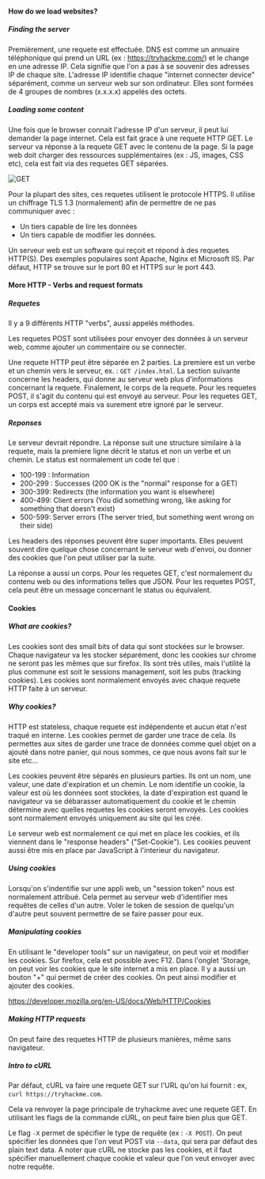 #### How do we load websites?

##### Finding the server

Premièrement, une requete est effectuée. DNS est comme un annuaire téléphonique qui prend un URL (ex : https://tryhackme.com/) et le change en une adresse IP. Cela signifie que l'on a pas à se souvenir des adresses IP de chaque site.
L'adresse IP identifie chaque "internet connecter device" séparément, comme un serveur web sur son ordinateur. Elles sont formées de 4 groupes de nombres (x.x.x.x) appelés des octets.

##### Loading some content

Une fois que le browser connait l'adresse IP d'un serveur, il peut lui demander la page internet. Cela est fait grace à une requete HTTP GET. Le serveur va réponse à la requete GET avec le contenu de la page. Si la page web doit charger des ressources supplémentaires (ex : JS, images, CSS etc), cela est fait via des requetes GET séparées.

![GET](/Users/theofalgayrettes/Downloads/GET.png)

Pour la plupart des sites, ces requetes utilisent le protocole HTTPS. Il utilise un chiffrage TLS 1.3 (normalement) afin de permettre de ne pas communiquer avec :

- Un tiers capable de lire les données
- Un tiers capable de modifier les données.

Un serveur web est un software qui reçoit et répond à des requetes HTTP(S). Des exemples populaires sont Apache, Nginx et Microsoft IIS.
Par défaut, HTTP se trouve sur le port 80 et HTTPS sur le port 443.

#### More HTTP - Verbs and request formats

##### Requetes

Il y a 9 différents HTTP "verbs", aussi appelés méthodes.

Les requetes POST sont utilisées pour envoyer des données à un serveur web, comme ajouter un commentaire ou se connecter.

Une requete HTTP peut être séparée en 2 parties. La premiere est un verbe et un chemin vers le serveur, ex. : `GET /index.html`. La section suivante concerne les headers, qui donne au serveur web plus d'informations concernant la requete. Finalement, le corps de la requete. Pour les requetes POST, il s'agit du contenu qui est envoyé au serveur. Pour les requetes GET, un corps est accepté mais va surement etre ignoré par le serveur.

##### Reponses

Le serveur devrait répondre. La réponse suit une structure similaire à la requete, mais la premiere ligne décrit le status et non un verbe et un chemin.
Le status est normalement un code tel que :

- 100-199 : Information
- 200-299 : Successes (200 OK is the "normal" response for a GET)
- 300-399: Redirects (the information you want is elsewhere)
- 400-499: Client errors (You did something wrong, like asking for something that doesn't exist)
- 500-599: Server errors (The server tried, but something went wrong on their side)

Les headers des réponses peuvent être super importants. Elles peuvent souvent dire quelque chose concernant le serveur web d'envoi, ou donner des cookies que l'on peut utiliser par la suite.

La réponse a aussi un corps. Pour les requetes GET, c'est normalement du contenu web ou des informations telles que JSON. Pour les requetes POST, cela peut être un message concernant le status ou équivalent.

#### Cookies

##### What are cookies?

Les cookies sont des small bits of data qui sont stockées sur le browser. Chaque navigateur va les stocker séparément, donc les cookies sur chrome ne seront pas les mêmes que sur firefox. Ils sont très utiles, mais l'utilité la plus commune est soit le sessions management, soit les pubs (tracking cookies). Les cookies sont normalement envoyés avec chaque requete HTTP faite à un serveur.

##### Why cookies?

HTTP est stateless, chaque requete est indépendente et aucun état n'est traqué en interne. Les cookies permet de garder une trace de cela. Ils permettes aux sites de garder une trace de données comme quel objet on a ajouté dans notre panier, qui nous sommes, ce que nous avons fait sur le site etc...

Les cookies peuvent être séparés en plusieurs parties. Ils ont un nom, une valeur, une date d'expiration et un chemin. Le nom identifie un cookie, la valeur est où les données sont stockées, la date d'expiration est quand le navigateur va se débarasser automatiquement du cookie et le chemin détermine avec quelles requetes les cookies seront envoyés. Les cookies sont normalement envoyés uniquement au site qui les crée.

Le serveur web est normalement ce qui met en place les cookies, et ils viennent dans le "response headers" ("Set-Cookie"). Les cookies peuvent aussi être mis en place par JavaScript à l'interieur du navigateur.

##### Using cookies

Lorsqu'on s'indentifie sur une appli web, un "session token" nous est normalement attribué. Cela permet au serveur web d'identifier mes requêtes de celles d'un autre. Voler le token de session de quelqu'un d'autre peut souvent permettre de se faire passer pour eux.

##### Manipulating cookies

En utilisant le "developer tools" sur un navigateur, on peut voir et modifier les cookies. Sur firefox, cela est possible avec F12. Dans l'onglet 'Storage, on peut voir les cookies que le site internet a mis en place. Il y a aussi un bouton "+" qui permet de créer des cookies. On peut ainsi modifier et ajouter des cookies.

https://developer.mozilla.org/en-US/docs/Web/HTTP/Cookies

##### Making HTTP requests

On peut faire des requetes HTTP de plusieurs manières, même sans navigateur.

##### Intro to cURL

Par défaut, cURL va faire une requete GET sur l'URL qu'on lui fournit : ex, `curl https://tryhackme.com`.

Cela va renvoyer la page principale de tryhackme avec une requete GET. En utilisant les flags de la commande cURL, on peut faire bien plus que GET.

Le flag `-X` permet de spécifier le type de requête (ex : `-X POST`). On peut spécifier les données que l'on veut POST via `--data`, qui sera par défaut des plain text data.
A noter que cURL ne stocke pas les cookies, et il faut spécifier manuellement chaque cookie et valeur que l'on veut envoyer avec notre requête.

